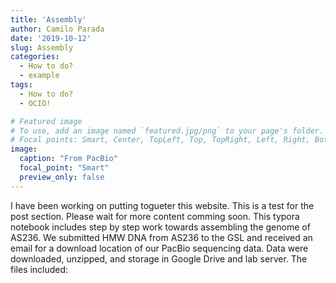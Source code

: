 ```yaml
---
title: 'Assembly'
author: Camilo Parada
date: '2019-10-12'
slug: Assembly
categories:
  - How to do?
  - example
tags:
  - How to do?
  - OCIO!

# Featured image
# To use, add an image named `featured.jpg/png` to your page's folder.
# Focal points: Smart, Center, TopLeft, Top, TopRight, Left, Right, BottomLeft, Bottom, BottomRight.
image:
  caption: "From PacBio"
  focal_point: "Smart"
  preview_only: false
---
```


I have been working on putting togueter this website. This is a test for the post section. Please wait for more content comming soon. This typora notebook includes step by step work towards assembling the genome of AS236. We submitted HMW DNA from AS236 to the GSL and received an email for a download location of our PacBio sequencing data. Data were downloaded, unzipped, and storage in Google Drive and lab server. The files included:



